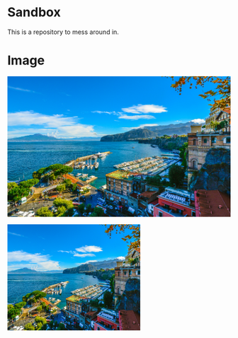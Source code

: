 # Sandbox
This is a repository to mess around in.

# Image
![Sorrento](images/sorrento.jpg)

<img src="images/sorrento.jpg" alt="Sorrento" width = "300" height = "240">
